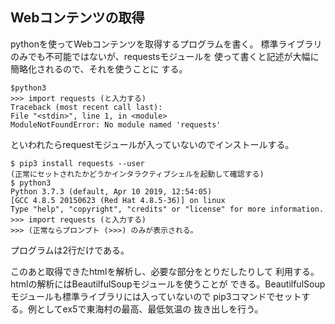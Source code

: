 ## Webコンテンツの取得

pythonを使ってWebコンテンツを取得するプログラムを書く。
標準ライブラリのみでも不可能ではないが、requestsモジュールを
使って書くと記述が大幅に簡略化されるので、それを使うことに
する。

    $python3
    >>> import requests (と入力する)
    Traceback (most recent call last):
    File "<stdin>", line 1, in <module>
    ModuleNotFoundError: No module named 'requests'

といわれたらrequestモジュールが入っていないのでインストールする。

    $ pip3 install requests --user
    (正常にセットされたかどうかインタラクティブシェルを起動して確認する)
    $ python3
    Python 3.7.3 (default, Apr 10 2019, 12:54:05)
    [GCC 4.8.5 20150623 (Red Hat 4.8.5-36)] on linux
    Type "help", "copyright", "credits" or "license" for more information.
    >>> import requests (と入力する)
    >>> (正常ならプロンプト (>>>) のみが表示される。

プログラムは2行だけである。

このあと取得できたhtmlを解析し、必要な部分をとりだしたりして
利用する。htmlの解析にはBeautilfulSoupモジュールを使うことが
できる。BeautilfulSoupモジュールも標準ライブラリには入っていないので
pip3コマンドでセットする。例としてex5で東海村の最高、最低気温の
抜き出しを行う。

